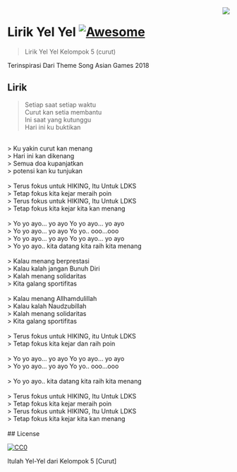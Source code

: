 <img src="icon.png" align="right" />

# Lirik Yel Yel [![Awesome](https://cdn.rawgit.com/sindresorhus/awesome/d7305f38d29fed78fa85652e3a63e154dd8e8829/media/badge.svg)](https://github.com/rhnprmd/yelyel)
> Lirik Yel Yel Kelompok 5 (curut)

Terinspirasi Dari Theme Song Asian Games 2018
## Lirik


> Setiap saat setiap waktu <br>
> Curut kan setia membantu<br>
> Ini saat yang kutunggu<br>
> Hari ini ku buktikan<br>
<br>
> Ku yakin curut kan menang<br>
> Hari ini kan dikenang<br>
> Semua doa kupanjatkan<br>
> potensi kan ku tunjukan<br>
<br>
> Terus fokus untuk HIKING, Itu Untuk LDKS<br>
> Tetap fokus kita kejar meraih poin<br>
> Terus fokus untuk HIKING, Itu Untuk LDKS<br>
> Tetap fokus kita kejar kita kan menang<br>
<br>
> Yo yo ayo… yo ayo Yo yo ayo… yo ayo<br>
> Yo yo ayo… yo ayo Yo yo.. ooo…ooo<br>
> Yo yo ayo… yo ayo Yo yo ayo… yo ayo<br>
> Yo yo ayo.. kita datang kita raih kita menang<br>
<br>
> Kalau menang berprestasi<br>
> Kalau kalah jangan Bunuh Diri<br>
> Kalah menang solidaritas<br>
> Kita galang sportifitas<br>
<br>
> Kalau menang Allhamdulillah<br>
> Kalau kalah Naudzubillah<br>
> Kalah menang solidaritas<br>
> Kita galang sportifitas<br>
<br>
> Terus fokus untuk HIKING, itu Untuk LDKS<br>
> Tetap fokus kita kejar dan raih poin<br>
<br>
> Yo yo ayo… yo ayo Yo yo ayo… yo ayo<br>
> Yo yo ayo… yo ayo Yo yo.. ooo…ooo<br>
 <br>
> Yo yo ayo.. kita datang kita raih kita menang<br>
<br>
> Terus fokus untuk HIKING, Itu Untuk LDKS<br>
> Tetap fokus kita kejar meraih poin<br>
> Terus fokus untuk HIKING, Itu Untuk LDKS<br>
> Tetap fokus kita kejar kita kan menang<br>
<br>
## License

[![CC0](https://licensebuttons.net/p/zero/1.0/88x31.png)](https://creativecommons.org/publicdomain/zero/1.0/)

Itulah Yel-Yel dari Kelompok 5 [Curut]
